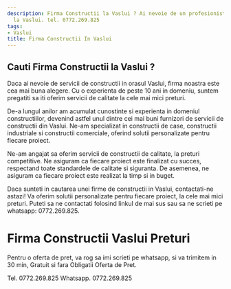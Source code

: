 ```yaml
---
description: Firma Constructii la Vaslui ? Ai nevoie de un profesionist in Firma Constructii
  la Vaslui. tel. 0772.269.825
tags:
- Vaslui
title: Firma Constructii In Vaslui
---
```



## Cauti Firma Constructii la Vaslui ?

Daca ai nevoie de servicii de constructii in orasul Vaslui, firma noastra este cea mai buna alegere. Cu o experienta de peste 10 ani in domeniu, suntem pregatiti sa iti oferim servicii de calitate la cele mai mici preturi. 

De-a lungul anilor am acumulat cunostinte si experienta in domeniul constructiilor, devenind astfel unul dintre cei mai buni furnizori de servicii de constructii din Vaslui. Ne-am specializat in constructii de case, constructii industriale si constructii comerciale, oferind solutii personalizate pentru fiecare proiect. 

Ne-am angajat sa oferim servicii de constructii de calitate, la preturi competitive. Ne asiguram ca fiecare proiect este finalizat cu succes, respectand toate standardele de calitate si siguranta. De asemenea, ne asiguram ca fiecare proiect este realizat la timp si in buget. 

Daca sunteti in cautarea unei firme de constructii in Vaslui, contactati-ne astazi! Va oferim solutii personalizate pentru fiecare proiect, la cele mai mici preturi. Puteti sa ne contactati folosind linkul de mai sus sau sa ne scrieti pe whatsapp: 0772.269.825.

# Firma Constructii Vaslui Preturi
Pentru o oferta de pret, va rog sa imi scrieti pe whatsapp, si va trimitem in 30 min, Gratuit si fara Obligatii Oferta de Pret.

Tel. 0772.269.825
Whatsapp. 0772.269.825